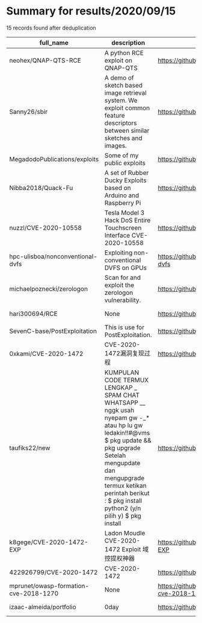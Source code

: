 
# Summary for results/2020/09/15
    
15 records found after deduplication

| full_name | description | html_url | matched_list | matched_count | pushed_at | size | stargazers_count | language | forks_count |
|---------------------------------------|------------------------------------------------------------------------------------------------------------------------------------------------------------------------------------------------------------------------------------------------------------------|----------------------------------------------------------|----------------------------------|-----------------|---------------------------|--------|--------------------|------------|---------------|
| neohex/QNAP-QTS-RCE | A python RCE exploit on QNAP-QTS | https://github.com/neohex/QNAP-QTS-RCE | ['exploit', 'rce'] | 2 | 2020-09-15 16:44:43+00:00 | 5 | 10 | Python | 8 |
| Sanny26/sbir | A demo of sketch based image retrieval system. We exploit common feature descriptors between similar sketches and images. | https://github.com/Sanny26/sbir | ['exploit'] | 1 | 2020-09-15 14:35:45+00:00 | 2338 | 1 | JavaScript | 1 |
| MegadodoPublications/exploits | Some of my public exploits | https://github.com/MegadodoPublications/exploits | ['exploit'] | 1 | 2020-09-15 16:36:34+00:00 | 21 | 45 | | 17 |
| Nibba2018/Quack-Fu | A set of Rubber Ducky Exploits based on Arduino and Raspberry Pi | https://github.com/Nibba2018/Quack-Fu | ['exploit'] | 1 | 2020-09-15 20:01:53+00:00 | 55 | 6 | Python | 4 |
| nuzzl/CVE-2020-10558 | Tesla Model 3 Hack DoS Entire Touchscreen Interface CVE-2020-10558 | https://github.com/nuzzl/CVE-2020-10558 | ['cve-2'] | 1 | 2020-09-15 21:38:01+00:00 | 24 | 3 | HTML | 0 |
| hpc-ulisboa/nonconventional-dvfs | Exploiting non-conventional DVFS on GPUs | https://github.com/hpc-ulisboa/nonconventional-dvfs | ['exploit'] | 1 | 2020-09-15 09:28:22+00:00 | 142 | 0 | C++ | 0 |
| michaelpoznecki/zerologon | Scan for and exploit the zerologon vulnerability. | https://github.com/michaelpoznecki/zerologon | ['exploit'] | 1 | 2020-09-15 16:31:59+00:00 | 22 | 3 | Python | 1 |
| hari300694/RCE | None | https://github.com/hari300694/RCE | ['rce'] | 1 | 2020-09-15 05:52:11+00:00 | 1 | 0 | | 0 |
| SevenC-base/PostExploitation | This is use for PostExploitation. | https://github.com/SevenC-base/PostExploitation | ['exploit'] | 1 | 2020-09-15 08:36:13+00:00 | 0 | 0 | | 0 |
| 0xkami/CVE-2020-1472 | CVE-2020-1472漏洞复现过程 | https://github.com/0xkami/CVE-2020-1472 | ['cve-2'] | 1 | 2020-09-15 10:39:40+00:00 | 3 | 2 | Python | 2 |
| taufiks22/new | KUMPULAN CODE TERMUX LENGKAP _ SPAM CHAT WHATSAPP __ nggk usah nyepam gw -_* atau hp lu gw ledakin!!#@vms $ pkg update && pkg upgrade Setelah mengupdate dan mengupgrade termux ketikan perintah berikut : $ pkg install python2 (y/n pilih y) $ pkg install | https://github.com/taufiks22/new | ['exploit', 'vulnerability poc'] | 2 | 2020-09-15 12:23:33+00:00 | 0 | 8 | | 0 |
| k8gege/CVE-2020-1472-EXP | Ladon Moudle CVE-2020-1472 Exploit 域控提权神器 | https://github.com/k8gege/CVE-2020-1472-EXP | ['cve-2', 'exploit'] | 2 | 2020-09-15 16:40:53+00:00 | 108 | 53 | Python | 17 |
| 422926799/CVE-2020-1472 | CVE-2020-1472 | https://github.com/422926799/CVE-2020-1472 | ['cve-2'] | 1 | 2020-09-15 16:38:45+00:00 | 11 | 1 | Python | 1 |
| mprunet/owasp-formation-cve-2018-1270 | None | https://github.com/mprunet/owasp-formation-cve-2018-1270 | ['cve-2'] | 1 | 2020-09-15 20:19:11+00:00 | 0 | 0 | | 0 |
| izaac-almeida/portfolio | 0day | https://github.com/izaac-almeida/portfolio | ['0day'] | 1 | 2020-09-15 22:36:15+00:00 | 0 | 0 | nan | 0 |
